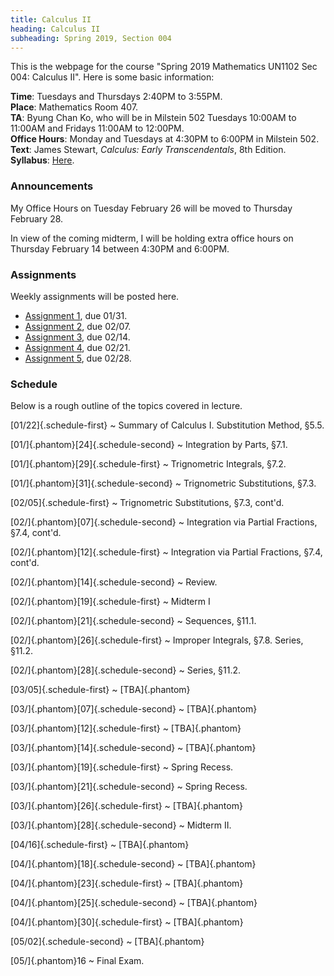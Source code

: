 ```yaml
---
title: Calculus II
heading: Calculus II
subheading: Spring 2019, Section 004
---
```


This is the webpage for the course "Spring 2019 Mathematics UN1102 Sec 004:
Calculus II".
Here is some basic information:

**Time**: Tuesdays and Thursdays 2:40PM to 3:55PM.<br/>
**Place**: Mathematics Room 407.<br/>
**TA**: Byung Chan Ko, who will be in Milstein 502 Tuesdays 10:00AM to 11:00AM and
Fridays 11:00AM to 12:00PM.<br/>
**Office Hours**: Monday and Tuesdays at 4:30PM to 6:00PM in Milstein 502.<br/>
**Text**: James Stewart, *Calculus: Early Transcendentals*, 8th Edition.<br/>
**Syllabus**: [Here](/assets/S2019-syllabus.pdf).

### Announcements

My Office Hours on Tuesday February 26 will be moved to Thursday February 28.

In view of the coming midterm, I will be holding extra office hours on Thursday
February 14 between 4:30PM and 6:00PM.

### Assignments

Weekly assignments will be posted here.

- [Assignment 1](/assets/S2019-HW1.pdf), due 01/31.
- [Assignment 2](/assets/S2019-HW2.pdf), due 02/07.
- [Assignment 3](/assets/S2019-HW3.pdf), due 02/14.
- [Assignment 4](/assets/S2019-HW4.pdf), due 02/21.
- [Assignment 5](/assets/S2019-HW5.pdf), due 02/28.

### Schedule

Below is a rough outline of the topics covered in lecture.


[01/22]{.schedule-first}
  ~ Summary of Calculus I. Substitution Method, §5.5.

[01/]{.phantom}[24]{.schedule-second}
  ~ Integration by Parts, §7.1.

[01/]{.phantom}[29]{.schedule-first}
  ~ Trignometric Integrals, §7.2.

[01/]{.phantom}[31]{.schedule-second}
  ~ Trignometric Substitutions, §7.3.

[02/05]{.schedule-first}
  ~ Trignometric Substitutions, §7.3, cont'd.

[02/]{.phantom}[07]{.schedule-second}
  ~ Integration via Partial Fractions, §7.4, cont'd.

[02/]{.phantom}[12]{.schedule-first}
  ~ Integration via Partial Fractions, §7.4, cont'd.

[02/]{.phantom}[14]{.schedule-second}
  ~ Review.

[02/]{.phantom}[19]{.schedule-first}
  ~ Midterm I

[02/]{.phantom}[21]{.schedule-second}
  ~ Sequences, §11.1.

[02/]{.phantom}[26]{.schedule-first}
  ~ Improper Integrals, §7.8. Series, §11.2.

[02/]{.phantom}[28]{.schedule-second}
  ~ Series, §11.2.

[03/05]{.schedule-first}
  ~ [TBA]{.phantom}

[03/]{.phantom}[07]{.schedule-second}
  ~ [TBA]{.phantom}

[03/]{.phantom}[12]{.schedule-first}
  ~ [TBA]{.phantom}

[03/]{.phantom}[14]{.schedule-second}
  ~ [TBA]{.phantom}

[03/]{.phantom}[19]{.schedule-first}
  ~ Spring Recess.

[03/]{.phantom}[21]{.schedule-second}
  ~ Spring Recess.

[03/]{.phantom}[26]{.schedule-first}
  ~ [TBA]{.phantom}

[03/]{.phantom}[28]{.schedule-second}
  ~ Midterm II.

[04/16]{.schedule-first}
  ~ [TBA]{.phantom}

[04/]{.phantom}[18]{.schedule-second}
  ~ [TBA]{.phantom}

[04/]{.phantom}[23]{.schedule-first}
  ~ [TBA]{.phantom}

[04/]{.phantom}[25]{.schedule-second}
  ~ [TBA]{.phantom}

[04/]{.phantom}[30]{.schedule-first}
  ~ [TBA]{.phantom}

[05/02]{.schedule-second}
  ~ [TBA]{.phantom}

[05/]{.phantom}16
  ~ Final Exam.
